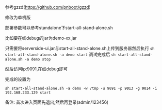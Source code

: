 参考gzzd(https://github.com/pnboot/gzzd)

修改为单机版

部署参数可以参考standalone下start-all-stand-alone.sh

比如要在线debug的jar为demo-xx.jar

只需要将serverside-ui.jar与start-all-stand-alone.sh上传到服务器然后执行
``sh start-all-stand-alone.sh -a demo start``
调试完成后
``sh start-all-stand-alone.sh -a demo stop``

然后访问ip:9091,在线debug即可

完成的设置为
```
sh start-all-stand-alone.sh -a demo -w /tmp -u 9091 -p 9013 -g 9014 -i 192.168.233.129 start
```


备注:
首次进入页面先退出,然后再登录(admin/123456)



